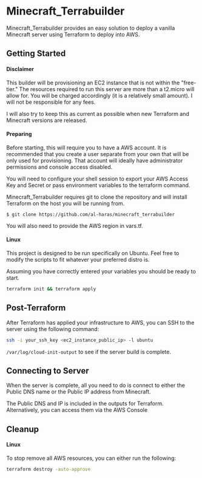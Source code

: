 # Minecraft_Terrabuilder

Minecraft_Terrabuilder provides an easy solution to deploy a vanilla Minecraft server using Terraform to deploy into AWS.

## Getting Started

#### Disclaimer

This builder will be provisioning an EC2 instance that is not within the "free-tier." The resources required to run this server are more than a t2.micro will allow for. You will be charged accordingly (it is a relatively small amount). I will not be responsible for any fees.

I will also try to keep this as current as possible when new Terraform and Minecraft versions are released.

#### Preparing

Before starting, this will require you to have a AWS account. It is recommended that you create a user separate from your own that will be only used for provisioning. That account will ideally have administrator permissions and console access disabled.

You will need to configure your shell session to export your AWS Access Key and Secret or pass environment variables to the terraform command.

Minecraft_Terrabuilder requires git to clone the repository and will install Terraform on the host you will be running from.

```
$ git clone https://github.com/al-haras/minecraft_terrabuilder
```

You will also need to provide the AWS region in vars.tf.

#### Linux

This project is designed to be run specifically on Ubuntu. Feel free to modify the scripts to fit whatever your preferred distro is.

Assuming you have correctly entered your variables you should be ready to start.

```bash
terraform init && terraform apply
```

## Post-Terraform

After Terraform has applied your infrastructure to AWS, you can SSH to the server using the following command:

```bash
ssh -i your_ssh_key <ec2_instance_public_ip> -l ubuntu
```

```/var/log/cloud-init-output``` to see if the server build is complete.

## Connecting to Server
When the server is complete, all you need to do is connect to either the Public DNS name or the Public IP address from Minecraft.

The Public DNS and IP is included in the outputs for Terraform. Alternatively, you can access them via the AWS Console

## Cleanup

#### Linux

To stop remove all AWS resources, you can either run the following:

```bash
terraform destroy -auto-approve
```
